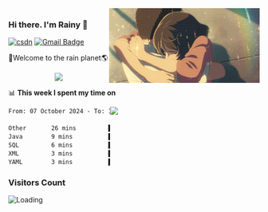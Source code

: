 <img  align='right' height="150" src="https://github.com/LikeRainDay/LikeRainDay/blob/master/pic/img_rain_1.gif?raw=true">



### Hi there. I'm Rainy :lemon:

[![csdn](https://img.shields.io/badge/-csdn-c14438?style=flat-square&logo=c&logoColor=white)](https://blog.csdn.net/qq_15807167)
[![Gmail Badge](https://img.shields.io/badge/-gmail-c14438?style=flat-square&logo=Gmail&logoColor=white&link=mailto:houshuai0816@gmail.com)](mailto:houshuai0816@gmail.com)

🚀Welcome to the rain planet🌎

<center>
<img align='center'  src="https://source.unsplash.com/user/rainyhehe/likes">
</center>

📊 **This week I spent my time on**

<img align='right'   width="300" src="https://github-readme-stats.vercel.app/api?username=LikeRainDay&show_icons=true&title_color=fff&icon_color=79ff97&text_color=9f9f9f&bg_color=151515&count_private=true">

<!--START_SECTION:waka-->

```txt
From: 07 October 2024 - To: 14 October 2024

Other       26 mins         ████████████▒░░░░░░░░░░░░   49.74 %
Java        9 mins          ████▒░░░░░░░░░░░░░░░░░░░░   16.78 %
SQL         6 mins          ███▒░░░░░░░░░░░░░░░░░░░░░   12.77 %
XML         3 mins          █▓░░░░░░░░░░░░░░░░░░░░░░░   06.77 %
YAML        3 mins          █▓░░░░░░░░░░░░░░░░░░░░░░░   06.65 %
```

<!--END_SECTION:waka-->

### Visitors Count
<img align="left" src = "https://profile-counter.glitch.me/LikeRainDay/count.svg" alt ="Loading">
